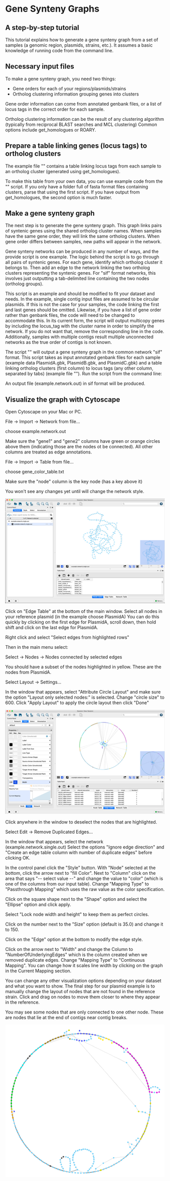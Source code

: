 
# Gene Synteny Graphs
## A step-by-step tutorial
This tutorial explains how to generate a gene synteny graph from a set of samples (a genomic region, plasmids, strains, etc.). It assumes a basic knowledge of running code from the command line.

## Necessary input files
To make a gene synteny graph, you need two things:
* Gene orders for each of your regions/plasmids/strains
* Ortholog clustering information grouping genes into clusters

Gene order information can come from annotated genbank files, or a list of locus tags in the correct order for each sample.

Ortholog clustering information can be the result of any clustering algorithm (typically from reciprocal BLAST searches and MCL clustering)
Common options include get_homologues or ROARY.

## Prepare a table linking genes (locus tags) to ortholog clusters

The example file "" contains a table linking locus tags from each sample to an ortholog cluster (generated using get_homologues).

To make this table from your own data, you can use example code from the "" script. If you only have a folder full of fasta format files containing clusters, parse that using the first script. If you have output from get_homologues, the second option is much faster.

## Make a gene synteny graph
The next step is to generate the gene synteny graph. This graph links pairs of syntenic genes using the shared ortholog cluster names.
When samples have the same gene order, they will link the same ortholog clusters. When gene order differs between samples, new paths will appear in the network.

Gene synteny networks can be produced in any number of ways, and the provide script is one example. The logic behind the script is to go through all pairs of syntenic genes. For each gene, identify which ortholog cluster it belongs to. Then add an edge to the network linking the two ortholog clusters representing the syntenic genes. For "sif" format networks, this involves just outputting a tab-delimited line containing the two nodes (ortholog groups). 

This script is an example and should be modified to fit your dataset and needs. In the example, single contig input files are assumed to be circular plasmids. If this is not the case for your samples, the code linking the first and last genes should be omitted. Likewise, if you have a list of gene order rather than genbank files, the code will need to be changed to accommodate this. In its current form, the script will output multicopy genes by including the locus_tag with the cluster name in order to simplify the network. If you do not want that, remove the corresponding line in the code. Additionally, samples with multiple contigs result multiple unconnected networks as the true order of contigs is not known.


The script "" will output a gene synteny graph in the common network "sif" format. This script takes as input annotated genbank files for each sample (example data PlasmidA.gbk, PlasmidB.gbk, and PlasmidC.gbk) and a table linking ortholog clusters (first column) to locus tags (any other column, separated by tabs) (example file ""). Run the script from the command line:

An output file (example.network.out) in sif format will be produced.

## Visualize the graph with Cytoscape
Open Cytoscape on your Mac or PC.

File -> Import -> Network from file...

choose example.network.out

Make sure the "gene1" and "gene2" columns have green or orange circles above them (indicating those are the nodes ot be connected). All other columns are treated as edge annotations.

File -> Import -> Table from file...

choose gene_color_table.txt

Make sure the "node" column is the key node (has a key above it)

You won't see any changes yet until will change the network style.

![Initial cytoscape layout](first.png)

Click on "Edge Table" at the bottom of the main window. Select all nodes in your reference plasmid (in the example choose PlasmidA)
You can do this quickly by clicking on the first edge for PlasmidA, scroll down, then hold shift and click on the last edge for PlasmidA.

Right click and select "Select edges from highlighted rows"

Then in the main menu select:

Select -> Nodes -> Nodes connected by selected edges

You should have a subset of the nodes highlighted in yellow. These are the nodes from PlasmidA.

Select
Layout -> Settings...

In the window that appears, select "Attribute Circle Layout" and make sure the option "Layout only selected nodes:" is selected. Change "circle size" to 600. Click "Apply Layout" to apply the circle layout then click "Done"

![Initial circle layout](circle.png)

Click anywhere in the window to deselect the nodes that are highlighted.

Select
Edit -> Remove Duplicated Edges...

In the window that appears, select the network (example.network.single.out)
Select the options "Ignore edge direction" and  "Create an edge table column with number of duplicate edges" before clicking OK.

In the control panel click the "Style" button. With "Node" selected at the bottom, click the arrow next to "fill Color". Next to "Column" click on the area that says "-- select value --" and change the value to "color" (which is one of the columns from our input table). Change "Mapping Type" to "Passthrough Mapping" which uses the raw value as the color specification.

Click on the square shape next to the "Shape" option and select the "Ellipse" option and click apply.

Select "Lock node width and height" to keep them as perfect circles.

Click on the number next to the "Size" option (default is 35.0) and change it to 150.

Click on the "Edge" option at the bottom to modify the edge style.

Click on the arrow next to "Width" and change the Column to "NumberOfUnderlyingEdges" which is the column created when we removed duplicate edges. Change "Mapping Type" to "Continuous Mapping". You can change how it scales line width by clicking on the graph in the Current Mapping section.

You can change any other visualization options depending on your dataset and what you want to show. The final step for our plasmid example is to manually change the layout of nodes that are not found in the reference strain. Click and drag on nodes to move them closer to where they appear in the reference.

You may see some nodes that are only connected to one other node. These are nodes that lie at the end of contigs near contig breaks.

![The final layout](final.png)
